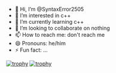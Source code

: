 - 👋 Hi, I’m @SyntaxError2505
- 👀 I’m interested in c++
- 🌱 I’m currently learning c++
- 💞️ I’m looking to collaborate on nothing
- 📫 How to reach me: don't reach me
- 😄 Pronouns: he/him
- ⚡ Fun fact: ...

[![trophy](https://github-profile-trophy.vercel.app/?username=ryo-ma)](https://github.com/ryo-ma/github-profile-trophy)
[![trophy](https://github-profile-trophy.vercel.app/?username=ryo-ma&theme=onedark)](https://github.com/ryo-ma/github-profile-trophy)

<!---
SyntaxError2505/SyntaxError2505 is a ✨ special ✨ repository because its `README.md` (this file) appears on your GitHub profile.
You can click the Preview link to take a look at your changes.
--->
